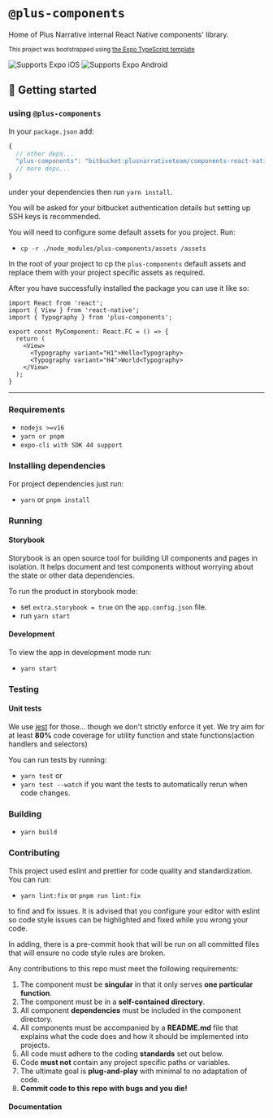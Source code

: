 # `@plus-components`

Home of Plus Narrative internal React Native components' library.

<small>This project was bootstrapped using [the Expo TypeScript template](https://docs.expo.dev/versions/latest/guides/typescript/)</small>
<p>
  <!-- iOS -->
  <img alt="Supports Expo iOS" longdesc="Supports Expo iOS" src="https://img.shields.io/badge/iOS-4630EB.svg?style=flat-square&logo=APPLE&labelColor=999999&logoColor=fff" />
  <!-- Android -->
  <img alt="Supports Expo Android" longdesc="Supports Expo Android" src="https://img.shields.io/badge/Android-4630EB.svg?style=flat-square&logo=ANDROID&labelColor=A4C639&logoColor=fff" />
 </p>

## 🚀 Getting started

### using `@plus-components`

In your `package.json` add:

```js
{
  // other deps...
  "plus-components": "bitbucket:plusnarrativeteam/components-react-native#{version}"
  // more deps...
}
```

under your dependencies then run `yarn install`.

You will be asked for your bitbucket authentication details but setting up SSH keys is recommended.

You will need to configure some default assets for you project. Run:

- `cp -r ./node_modules/plus-components/assets /assets`

In the root of your project to cp the `plus-components` default assets and replace them with your project specific assets as required.

After you have successfully installed the package you can use it like so:

```tsx
import React from 'react';
import { View } from 'react-native';
import { Typography } from 'plus-components';

export const MyComponent: React.FC = () => {
  return (
    <View>
      <Typography variant="H1">Hello<Typography>
      <Typography variant="H4">World<Typography>
    </View>
  );
}
```
___

### Requirements

- `nodejs >=v16`
- `yarn or pnpm`
- `expo-cli with SDK 44 support`


### Installing dependencies

For project dependencies just run:

- `yarn` or `pnpm install`

### Running

#### Storybook

Storybook is an open source tool for building UI components and pages in isolation.
It helps document and test components without worrying about the state or other data dependencies.

To run the product in storybook mode:

- set `extra.storybook = true` on the `app.config.json` file.
- run `yarn start`

#### Development

To view the app in development mode run:

- `yarn start`

### Testing

#### Unit tests

We use [jest](https://jestjs.io/docs/expect) for those... though we don't strictly enforce it yet. We try aim for at least
**80%** code coverage for utility function and state functions(action handlers and selectors)

You can run tests by running:

- `yarn test` or
- `yarn test --watch` if you want the tests to automatically rerun when code changes.

### Building

- `yarn build`

### Contributing

This project used eslint and prettier for code quality and standardization. You can run:

- `yarn lint:fix` or `pnpm run lint:fix`

to find and fix issues. It is advised that you configure your editor with eslint so code style issues can be highlighted
and fixed while you wrong your code.

In adding, there is a pre-commit hook that will be run on all committed files that will ensure no code style rules are broken.

Any contributions to this repo must meet the following requirements:

1. The component must be **singular** in that it only serves **one particular function**.
2. The component must be in a **self-contained directory**.
3. All component **dependencies** must be included in the component directory.
4. All components must be accompanied by a **README.md** file that explains what the code does and how it should be implemented into projects.
5. All code must adhere to the coding **standards** set out below.
6. Code **must not** contain any project specific paths or variables.
7. The ultimate goal is **plug-and-play** with minimal to no adaptation of code.
8. **Commit code to this repo with bugs and you die!**

#### Documentation

[//]: # ( [TODO])
